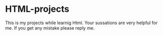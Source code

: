 # HTML-projects
This is my projects while learnig Html.
Your sussations are very helpful for me.
If you get any mistake please reply me.
